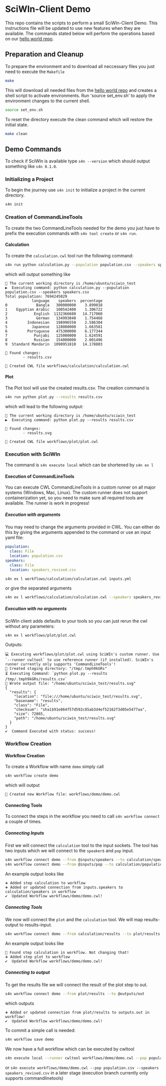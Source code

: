 # SciWIn-Client Demo
This repo contains the scripts to perform a small SciWIn-Client Demo. This instructions file will be updated to use new features when they are available. The commands stated below will perform the operations based on our [hello world repo](https://github.com/fairagro/m4.4_hello_world).

## Preparation and Cleanup
To prepare the environment and to download all neccessary files you just need to execute the `Makefile`
```bash
make
```
This will download all needed files from the [hello world repo](https://github.com/fairagro/m4.4_hello_world) and creates a shell script to activate environments.
Run 'source set_env.sh' to apply the environment changes to the current shell.
```bash
source set_env.sh
```

To reset the directory execute the clean command which will restore the initial state.
```bash
make clean
```

## Demo Commands
To check if SciWIn is available type `s4n --version` which should output something like `s4n 0.1.0`.
### Initializing a Project
To begin the journey use `s4n init` to initialize a project in the current directory.
```bash
s4n init
```
### Creation of CommandLineTools
To create the two CommandLineTools needed for the demo you just have to prefix the execution commands with `s4n tool create` or `s4n run`.
#### Calculation
To create the `calculation.cwl` tool run the following command:
```bash
s4n run python calculation.py --population population.csv --speakers speakers.csv
```
which will output something like
```
📂 The current working directory is /home/ubuntu/sciwin_test
▶️  Executing command: python calculation.py --population population.csv --speakers speakers.csv
Total population: 7694245029
            language    speakers  percentage
0             Bangla   300000000    3.899018
1    Egyptian Arabic   100542400    1.306722
2            English  1132366680   14.717060
3             German   134993040    1.754468
4         Indonesian   198996550    2.586304
5           Japanese   128000000    1.663581
6         Portuguese   475300000    6.177344
7            Punjabi   125000000    1.624591
8            Russian   154000000    2.001496
9  Standard Mandarin  1090951810   14.178803

📜 Found changes:
        - results.csv

📄 Created CWL file workflows/calculation/calculation.cwl
```
#### Plot
The Plot tool will use the created results.csv. The creation command is 
```bash
s4n run python plot.py --results results.csv
```
which will lead to the following output:
```
📂 The current working directory is /home/ubuntu/sciwin_test
▶️  Executing command: python plot.py --results results.csv

📜 Found changes:
        - results.svg

📄 Created CWL file workflows/plot/plot.cwl
```

### Execution with SciWIn
The command is `s4n execute local` which can be shortened by `s4n ex l`
#### Execution of CommandLineTools
You can execute CWL CommandLineTools in a custom runner on all major systems (Windows, Mac, Linux). The custom runner does not support containerization yet, so you need to make sure all required tools are available. The runner is work in progress!

##### Execution with arguments
You may need to change the arguments provided in CWL. You can either do this by giving the arguments appended to the command or use an input yaml file:
```yml
population:
  class: File
  location: population.csv
speakers:
  class: File
  location: speakers_revised.csv
```
```bash
s4n ex l workflows/calculation/calculation.cwl inputs.yml 
```
or give the separated arguments
```bash
s4n ex l workflows/calculation/calculation.cwl --speakers speakers_revised.csv --population population.csv 
```

##### Execution with no arguments
SciWIn client adds defaults to your tools so you can just rerun the cwl without any parameters:
```
s4n ex l workflows/plot/plot.cwl 
```
Outputs:
```
💻 Executing workflows/plot/plot.cwl using SciWIn's custom runner. Use `--runner cwltool` to use reference runner (if installed). SciWIn's runner currently only supports 'CommandLineTools'!
📁 Created staging directory: "/tmp/.tmph9kGRs"
⏳ Executing Command: `python plot.py --results /tmp/.tmph9kGRs/results.csv`
📜 Wrote output file: "/home/ubuntu/sciwin_test/results.svg"
{
  "results": {
    "location": "file:///home/ubuntu/sciwin_test/results.svg",
    "basename": "results",
    "class": "File",
    "checksum": "sha1$91e864f57d592c85ab3d4ef52162f3d05e5477aa",
    "size": 72865,
    "path": "/home/ubuntu/sciwin_test/results.svg"
  }
}
✔️  Command Executed with status: success!
```

### Workflow Creation
#### Workflow Creation
To create a Workflow with name `demo` simply call 
```bash
s4n workflow create demo
```
which will output
```
📄 Created new Workflow file: workflows/demo/demo.cwl
```

#### Connecting Tools
To connect the steps in the workflow you need to call `s4n workflow connect` a couple of times.

##### Connecting Inputs
First we will connect the `calculation` tool to the input sockets. The tool has two inputs which we will connect to the `speaker`s and `pop` input.
```bash
s4n workflow connect demo --from @inputs/speakers --to calculation/speakers
s4n workflow connect demo --from @inputs/pop --to calculation/population
```
An example output looks like
```
➕ Added step calculation to workflow
➕ Added or updated connection from inputs.speakers to calculation/speakers in workflow
✔️  Updated Workflow workflows/demo/demo.cwl!
```

##### Connecting Tools
We now will connect the `plot` and the `calculation` tool. We will map results-output to results-input.
```bash
s4n workflow connect demo --from calculation/results --to plot/results
```
An example output looks like
```
🔗 Found step calculation in workflow. Not changing that!
➕ Added step plot to workflow
✔️  Updated Workflow workflows/demo/demo.cwl!
```

##### Connecting to output
To get the results file we will connect the result of the plot step to out.
```bash
s4n workflow connect demo --from plot/results --to @outputs/out
```
which outputs
```
➕ Added or updated connection from plot/results to outputs.out in workflow!
✔️  Updated Workflow workflows/demo/demo.cwl!
```

To commit a simple call is needed:
```bash
s4n workflow save demo
```

We now have a full workflow which can be executed by cwltool
```bash
s4n execute local --runner cwltool workflows/demo/demo.cwl --pop population.csv --speakers speakers_revised.csv
```
or `s4n execute workflows/demo/demo.cwl --pop population.csv --speakers speakers_revised.csv` in a later stage (execution branch currently only supports commandlinetools)
